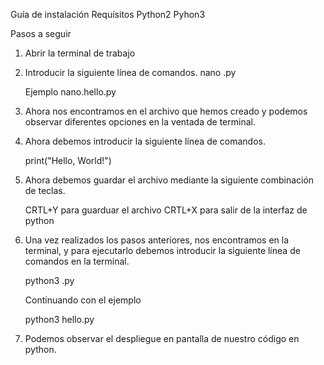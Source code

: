 Guía de instalación
Requísitos
Python2 Pyhon3

Pasos a seguir

1. Abrir la terminal de trabajo
2. Introducir la siguiente línea de comandos.
    nano <nombre del archivo>.py
    
    Ejemplo   nano.hello.py
3. Ahora nos encontramos en el archivo que hemos creado y podemos observar diferentes opciones en la ventada de terminal.
4. Ahora debemos introducir la siguiente línea de comandos.

    print("Hello, World!")
   
5. Ahora debemos guardar el archivo mediante la siguiente combinación de teclas.

    CRTL+Y para guarduar el archivo
    CRTL+X para salir de la interfaz de python

6. Una vez realizados los pasos anteriores, nos encontramos en la terminal, y para ejecutarlo debemos introducir la siguiente
   línea de comandos en la terminal.
   
   python3 <nombre de su archivo>.py
   
   Continuando con el ejemplo
   
   python3 hello.py
   
7. Podemos observar el despliegue en pantalla de nuestro código en python.



